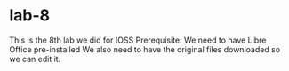 # lab-8
This is the 8th lab we did for IOSS
Prerequisite:
We need to have Libre Office pre-installed
We also need to have the original files downloaded so we can edit it.
 
